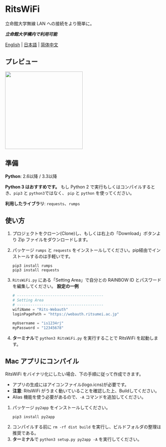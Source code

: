 # RitsWiFi
立命館大学無線 LAN への接続をより簡単に。

***立命館大学構内で利用可能***

[English](https://github.com/fang2hou/RitsWifi) | [日本語](https://github.com/fang2hou/RitsWifi/blob/master/extra/Readme.ja-JP.md) | [简体中文](https://github.com/fang2hou/RitsWifi/blob/master/extra/Readme.zh-CN.md)

## プレビュー
<img src="https://cdn.rawgit.com/fang2hou/RitsWiFi/master/extra/example.png" width="250px"/>

## 準備
**Python**: 2.6以降 / 3.3以降

**Python 3 はおすすめです。** もし Python 2 で実行もしくはコンパイルするとき、`pip3` と `python3`ではなく、 `pip` と `python` を使ってください。

**利用したライブラリ**: `requests`、`rumps`

## 使い方
1. プロジェクトをクローン(Clone)し、もしくは右上の「Download」ボタンより Zip ファイルをダウンロードします。
2. パッケージ `rumps` と `requests` をインストールしてください。pip経由でインストールするのは手軽いです。
    ```shell
    pip3 install rumps
    pip3 install requests
    ```

3. ```RitsWiFi.py``` にある「Setting Area」で自分との RAINBOW ID とパスワードを編集してください。
__設定の一例__
    ```python
    # ---------------------------------------
    # Setting Area
    # ---------------------------------------
    wifiName = "Rits-Webauth"
    loginPagePath = "https://webauth.ritsumei.ac.jp"

    myUsername = "is1234rj"
    myPassword = "12345678"
    ```
4. **ターミナル**で `python3 RitsWiFi.py` を実行することで RitsWiFi を起動します。

## Mac アプリにコンパイル
RitsWiFi をバイナリ化にしたい場合、下の手順に従って作成できます。

- アプリの生成にはアイコンファイル(logo.icns)が必要です。
- **注意**: RitsWiFi がうまく動いていることを確認した上、Buildしてください。
- Alias 機能を使う必要があるので、`-A` コマンドを追加してください。

1. パッケージ `py2app` をインストールしてください。
    ```shell
    pip3 install py2app
    ```
2. コンパイルする前に `rm -rf dist build` を実行し、ビルドフォルダの整理は推奨である。
3. **ターミナル**で `python3 setup.py py2app -A` を実行してください。